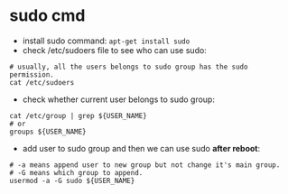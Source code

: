 sudo cmd
======

- install sudo command: `apt-get install sudo`
- check /etc/sudoers file to see who can use sudo:
```shell
# usually, all the users belongs to sudo group has the sudo permission.
cat /etc/sudoers
```
- check whether current user belongs to sudo group:
```shell
cat /etc/group | grep ${USER_NAME}
# or
groups ${USER_NAME}
```
- add user to sudo group and then we can use sudo **after reboot**:
```shell
# -a means append user to new group but not change it's main group.
# -G means which group to append.
usermod -a -G sudo ${USER_NAME}
```
